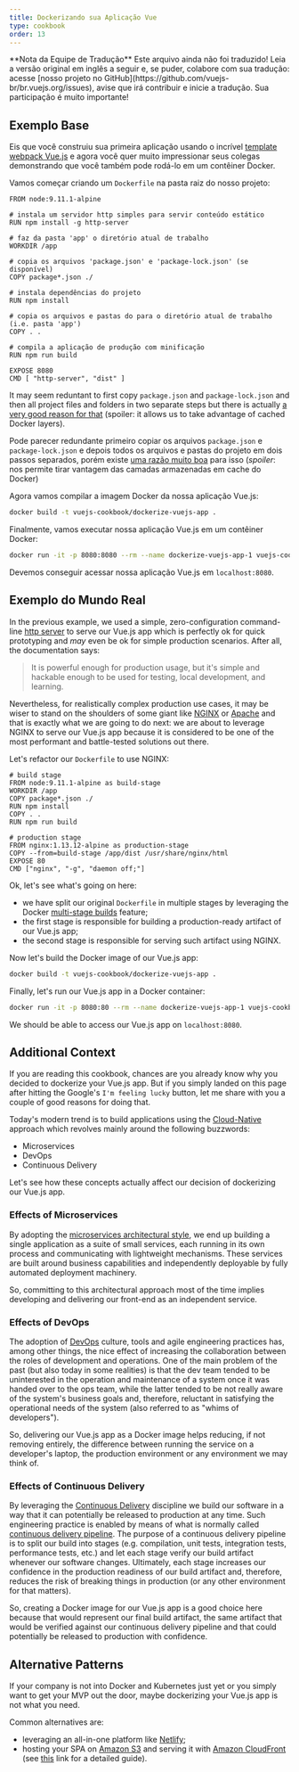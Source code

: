 ```yaml
---
title: Dockerizando sua Aplicação Vue
type: cookbook
order: 13
---
```


<p class="tip">**Nota da Equipe de Tradução**
Este arquivo ainda não foi traduzido! Leia a versão original em inglês a seguir e, se puder, colabore com sua tradução: acesse [nosso projeto no GitHub](https://github.com/vuejs-br/br.vuejs.org/issues), avise que irá contribuir e inicie a tradução. Sua participação é muito importante!</p>

## Exemplo Base

Eis que você construiu sua primeira aplicação usando o incrível [template webpack Vue.js](https://github.com/vuejs-templates/webpack)  e agora você quer muito impressionar seus colegas demonstrando que você também pode rodá-lo em um contêiner Docker.

Vamos começar criando um `Dockerfile` na pasta raiz do nosso projeto:

```docker
FROM node:9.11.1-alpine

# instala um servidor http simples para servir conteúdo estático
RUN npm install -g http-server

# faz da pasta 'app' o diretório atual de trabalho
WORKDIR /app

# copia os arquivos 'package.json' e 'package-lock.json' (se disponível)
COPY package*.json ./

# instala dependências do projeto
RUN npm install

# copia os arquivos e pastas do para o diretório atual de trabalho (i.e. pasta 'app')
COPY . .

# compila a aplicação de produção com minificação
RUN npm run build

EXPOSE 8080
CMD [ "http-server", "dist" ]
```

It may seem reduntant to first copy `package.json` and `package-lock.json` and then all project files and folders in two separate steps but there is actually [a very good reason for that](http://bitjudo.com/blog/2014/03/13/building-efficient-dockerfiles-node-dot-js/) (spoiler: it allows us to take advantage of cached Docker layers).

Pode parecer redundante primeiro copiar os arquivos `package.json` e `package-lock.json` e depois todos os arquivos e pastas do projeto em dois passos separados, porém existe [uma razão muito boa](http://bitjudo.com/blog/2014/03/13/building-efficient-dockerfiles-node-dot-js/) para isso (_spoiler_: nos permite tirar vantagem das camadas armazenadas em cache do Docker)

Agora vamos compilar a imagem Docker da nossa aplicação Vue.js:

```bash
docker build -t vuejs-cookbook/dockerize-vuejs-app .
```

Finalmente, vamos executar nossa aplicação Vue.js em um contêiner Docker:

```bash
docker run -it -p 8080:8080 --rm --name dockerize-vuejs-app-1 vuejs-cookbook/dockerize-vuejs-app
```

Devemos conseguir acessar nossa aplicação Vue.js em `localhost:8080`.

## Exemplo do Mundo Real

In the previous example, we used a simple, zero-configuration command-line [http server](https://github.com/indexzero/http-server) to serve our Vue.js app which is perfectly ok for quick prototyping and _may_ even be ok for simple production scenarios. After all, the documentation says:

> It is powerful enough for production usage, but it's simple and hackable enough to be used for testing, local development, and learning.

Nevertheless, for realistically complex production use cases, it may be wiser to stand on the shoulders of some giant like [NGINX](https://www.nginx.com/) or [Apache](https://httpd.apache.org/) and that is exactly what we are going to do next: we are about to leverage NGINX to serve our Vue.js app because it is considered to be one of the most performant and battle-tested solutions out there.

Let's refactor our `Dockerfile` to use NGINX:

 ```docker
# build stage
FROM node:9.11.1-alpine as build-stage
WORKDIR /app
COPY package*.json ./
RUN npm install
COPY . .
RUN npm run build

# production stage
FROM nginx:1.13.12-alpine as production-stage
COPY --from=build-stage /app/dist /usr/share/nginx/html
EXPOSE 80
CMD ["nginx", "-g", "daemon off;"]
```

Ok, let's see what's going on here:
* we have split our original `Dockerfile` in multiple stages by leveraging the Docker [multi-stage builds](https://docs.docker.com/develop/develop-images/multistage-build/) feature;
* the first stage is responsible for building a production-ready artifact of our Vue.js app;
* the second stage is responsible for serving such artifact using NGINX.

Now let's build the Docker image of our Vue.js app:

```bash
docker build -t vuejs-cookbook/dockerize-vuejs-app .
```

Finally, let's run our Vue.js app in a Docker container:

```bash
docker run -it -p 8080:80 --rm --name dockerize-vuejs-app-1 vuejs-cookbook/dockerize-vuejs-app
```

We should be able to access our Vue.js app on `localhost:8080`.

## Additional Context

If you are reading this cookbook, chances are you already know why you decided to dockerize your Vue.js app. But if you simply landed on this page after hitting the Google's `I'm feeling lucky` button, let me share with you a couple of good reasons for doing that.

Today's modern trend is to build applications using the [Cloud-Native](https://pivotal.io/cloud-native) approach which revolves mainly around the following buzzwords:
* Microservices
* DevOps
* Continuous Delivery

Let's see how these concepts actually affect our decision of dockerizing our Vue.js app.

### Effects of Microservices

By adopting the [microservices architectural style](https://martinfowler.com/microservices/), we end up building a single application as a suite of small services, each running in its own process and communicating with lightweight mechanisms. These services are built around business capabilities and independently deployable by fully automated deployment machinery.

So, committing to this architectural approach most of the time implies developing and delivering our front-end as an independent service.

### Effects of DevOps

The adoption of [DevOps](https://martinfowler.com/bliki/DevOpsCulture.html) culture, tools and agile engineering practices has, among other things, the nice effect of increasing the collaboration between the roles of development and operations. One of the main problem of the past (but also today in some realities) is that the dev team tended to be uninterested in the operation and maintenance of a system once it was handed over to the ops team, while the latter tended to be not really aware of the system's business goals and, therefore, reluctant in satisfying the operational needs of the system (also referred to as "whims of developers").

So, delivering our Vue.js app as a Docker image helps reducing, if not removing entirely, the difference between running the service on a developer's laptop, the production environment or any environment we may think of.

### Effects of Continuous Delivery

By leveraging the [Continuous Delivery](https://martinfowler.com/bliki/ContinuousDelivery.html) discipline we build our software in a way that it can potentially be released to production at any time. Such engineering practice is enabled by means of what is normally called [continuous delivery pipeline](https://martinfowler.com/bliki/DeploymentPipeline.html). The purpose of a continuous delivery pipeline is to split our build into stages (e.g. compilation, unit tests, integration tests, performance tests, etc.) and let each stage verify our build artifact whenever our software changes. Ultimately, each stage increases our confidence in the production readiness of our build artifact and, therefore, reduces the risk of breaking things in production (or any other environment for that matters).

So, creating a Docker image for our Vue.js app is a good choice here because that would represent our final build artifact, the same artifact that would be verified against our continuous delivery pipeline and that could potentially be released to production with confidence.

## Alternative Patterns

If your company is not into Docker and Kubernetes just yet or you simply want to get your MVP out the door, maybe dockerizing your Vue.js app is not what you need.

Common alternatives are:
* leveraging an all-in-one platform like [Netlify](https://www.netlify.com/);
* hosting your SPA on [Amazon S3](https://aws.amazon.com/s3/) and serving it with [Amazon CloudFront](https://aws.amazon.com/cloudfront/) (see [this](https://serverless-stack.com/chapters/deploy-the-frontend.html) link for a detailed guide).
